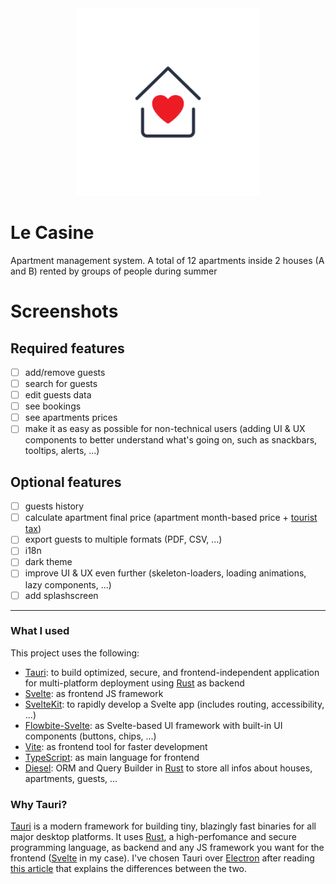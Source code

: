 <div align="center">
  <img src="./public/casine-home.svg" alt="Le Casine logo" height="300" />
</div>

# Le Casine
Apartment management system. A total of 12 apartments inside 2 houses (A and B) rented by groups of people during summer

<!-- Remove heading and replace it with screenshots of the app -->
# Screenshots

## Required features
- [ ] add/remove guests
- [ ] search for guests
- [ ] edit guests data
- [ ] see bookings
- [ ] see apartments prices
- [ ] make it as easy as possible for non-technical users (adding UI & UX components to better understand what's going on, such as snackbars, tooltips, alerts, ...)

## Optional features
- [ ] guests history
- [ ] calculate apartment final price (apartment month-based price + [tourist tax](https://www.ovest.com/it/la-tassa-di-soggiorno-in-italia/))
- [ ] export guests to multiple formats (PDF, CSV, ...)
- [ ] i18n
- [ ] dark theme
- [ ] improve UI & UX even further (skeleton-loaders, loading animations, lazy components, ...)
- [ ] add splashscreen

---

### What I used
This project uses the following:
- [Tauri]: to build optimized, secure, and frontend-independent application for multi-platform deployment using [Rust] as backend
- [Svelte]: as frontend JS framework
- [SvelteKit]: to rapidly develop a Svelte app (includes routing, accessibility, ...)
- [Flowbite-Svelte]: as Svelte-based UI framework with built-in UI components (buttons, chips, ...)
- [Vite]: as frontend tool for faster development
- [TypeScript]: as main language for frontend
- [Diesel]: ORM and Query Builder in [Rust] to store all infos about houses, apartments, guests, ...

### Why Tauri?
[Tauri] is a modern framework for building tiny, blazingly fast binaries for all major desktop platforms. It uses [Rust], a high-perfomance and secure programming language, as backend and any JS framework you want for the frontend ([Svelte] in my case). I've chosen Tauri over [Electron] after reading [this article](https://betterprogramming.pub/will-tauri-be-an-electron-killer-38fd6478004) that explains the differences between the two.

<!-- Links used -->
[Tauri]: https://tauri.app/
[Rust]: https://www.rust-lang.org
[Svelte]: https://svelte.dev/
[SvelteKit]: https://kit.svelte.dev/
[Flowbite-Svelte]: https://flowbite-svelte.com/
[Vite]: https://vitejs.dev/
[TypeScript]: https://www.typescriptlang.org/
[Diesel]: https://diesel.rs/
[Electron]: https://www.electronjs.org/
